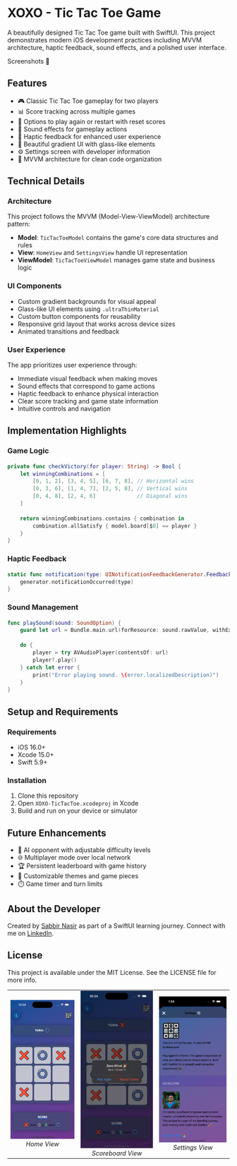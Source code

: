 # XOXO - Tic Tac Toe Game

A beautifully designed Tic Tac Toe game built with SwiftUI. This project demonstrates modern iOS development practices including MVVM architecture, haptic feedback, sound effects, and a polished user interface.

Screenshots 📱
<table>
  <tr>
    <td align="center">
      <img src="/screenshots/home.png" width="250" alt="Home View"/><br/>
      <em>Home View</em>
    </td>
   <td align="center">
      <img src="/screenshots/win_draw.png" width="250" alt="Scoreboard View"/><br/>
      <em>Scoreboard View</em>
    </td>
    <td align="center">
      <img src="/screenshots/settings.png" width="250" alt="Settings View"/><br/>
      <em>Settings View</em>
    </td>

## Features

- 🎮 Classic Tic Tac Toe gameplay for two players
- 📊 Score tracking across multiple games
- 🔄 Options to play again or restart with reset scores
- 🎵 Sound effects for gameplay actions
- 📳 Haptic feedback for enhanced user experience
- 🌈 Beautiful gradient UI with glass-like elements
- ⚙️ Settings screen with developer information
- 💾 MVVM architecture for clean code organization

## Technical Details

### Architecture

This project follows the MVVM (Model-View-ViewModel) architecture pattern:

- **Model**: `TicTacToeModel` contains the game's core data structures and rules
- **View**: `HomeView` and `SettingsView` handle UI representation
- **ViewModel**: `TicTacToeViewModel` manages game state and business logic

### UI Components

- Custom gradient backgrounds for visual appeal
- Glass-like UI elements using `.ultraThinMaterial`
- Custom button components for reusability
- Responsive grid layout that works across device sizes
- Animated transitions and feedback

### User Experience

The app prioritizes user experience through:
- Immediate visual feedback when making moves
- Sound effects that correspond to game actions
- Haptic feedback to enhance physical interaction
- Clear score tracking and game state information
- Intuitive controls and navigation

## Implementation Highlights

### Game Logic
```swift
private func checkVictory(for player: String) -> Bool {
    let winningCombinations = [
        [0, 1, 2], [3, 4, 5], [6, 7, 8], // Horizontal wins
        [0, 3, 6], [1, 4, 7], [2, 5, 8], // Vertical wins
        [0, 4, 8], [2, 4, 6]             // Diagonal wins
    ]
    
    return winningCombinations.contains { combination in
        combination.allSatisfy { model.board[$0] == player }
    }
}
```

### Haptic Feedback
```swift
static func notification(type: UINotificationFeedbackGenerator.FeedbackType) {
    generator.notificationOccurred(type)
}
```

### Sound Management
```swift
func playSound(sound: SoundOption) {
    guard let url = Bundle.main.url(forResource: sound.rawValue, withExtension: ".mp3") else { return }
    
    do {
        player = try AVAudioPlayer(contentsOf: url)
        player?.play()
    } catch let error {
        print("Error playing sound. \(error.localizedDescription)")
    }
}
```

## Setup and Requirements

### Requirements
- iOS 16.0+
- Xcode 15.0+
- Swift 5.9+

### Installation
1. Clone this repository
2. Open `XOXO-TicTacToe.xcodeproj` in Xcode
3. Build and run on your device or simulator

## Future Enhancements

- 🤖 AI opponent with adjustable difficulty levels
- 🌐 Multiplayer mode over local network
- 🏆 Persistent leaderboard with game history
- 🎨 Customizable themes and game pieces
- ⏱️ Game timer and turn limits

## About the Developer

Created by [Sabbir Nasir](https://github.com/sabbirn26) as part of a SwiftUI learning journey. Connect with me on [LinkedIn](https://www.linkedin.com/in/sabbirn26/).

## License

This project is available under the MIT License. See the LICENSE file for more info.
